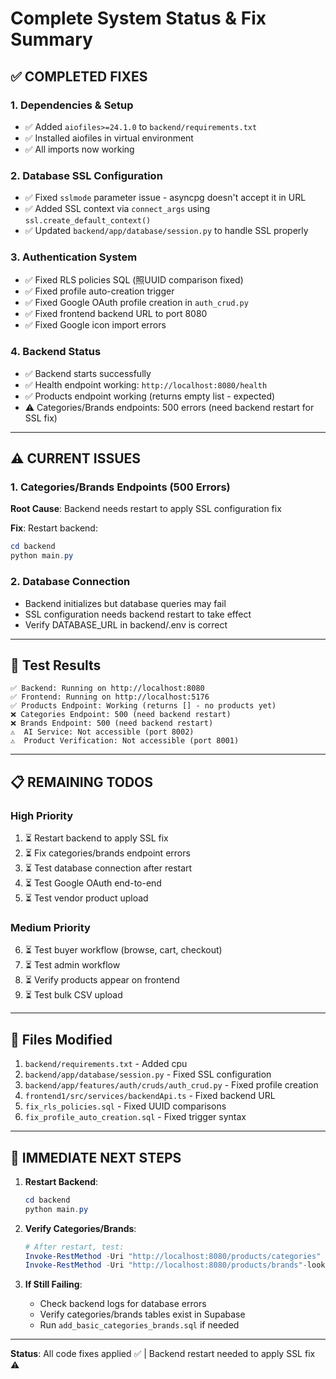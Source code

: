 # Complete System Status & Fix Summary

## ✅ **COMPLETED FIXES**

### 1. **Dependencies & Setup**
- ✅ Added `aiofiles>=24.1.0` to `backend/requirements.txt`
- ✅ Installed aiofiles in virtual environment
- ✅ All imports now working

### 2. **Database SSL Configuration**
- ✅ Fixed `sslmode` parameter issue - asyncpg doesn't accept it in URL
- ✅ Added SSL context via `connect_args` using `ssl.create_default_context()`
- ✅ Updated `backend/app/database/session.py` to handle SSL properly

### 3. **Authentication System**
- ✅ Fixed RLS policies SQL (照UUID comparison fixed)
- ✅ Fixed profile auto-creation trigger
- ✅ Fixed Google OAuth profile creation in `auth_crud.py`
- ✅ Fixed frontend backend URL to port 8080
- ✅ Fixed Google icon import errors

### 4. **Backend Status**
- ✅ Backend starts successfully
- ✅ Health endpoint working: `http://localhost:8080/health`
- ✅ Products endpoint working (returns empty list - expected)
- ⚠️ Categories/Brands endpoints: 500 errors (need backend restart for SSL fix)

---

## ⚠️ **CURRENT ISSUES**

### **1. Categories/Brands Endpoints (500 Errors)**
**Root Cause**: Backend needs restart to apply SSL configuration fix

**Fix**: Restart backend:
```powershell
cd backend
python main.py
```

### **2. Database Connection**
- Backend initializes but database queries may fail
- SSL configuration needs backend restart to take effect
- Verify DATABASE_URL in backend/.env is correct

---

## 🧪 **Test Results**

```
✅ Backend: Running on http://localhost:8080
✅ Frontend: Running on http://localhost:5176  
✅ Products Endpoint: Working (returns [] - no products yet)
❌ Categories Endpoint: 500 (need backend restart)
❌ Brands Endpoint: 500 (need backend restart)
⚠️  AI Service: Not accessible (port 8002)
⚠️  Product Verification: Not accessible (port 8001)
```

---

## 📋 **REMAINING TODOS**

### **High Priority**
1. ⏳ Restart backend to apply SSL fix
2. ⏳ Fix categories/brands endpoint errors
3. ⏳ Test database connection after restart
4. ⏳ Test Google OAuth end-to-end
5. ⏳ Test vendor product upload

### **Medium Priority**
6. ⏳ Test buyer workflow (browse, cart, checkout)
7. ⏳ Test admin workflow
8. ⏳ Verify products appear on frontend
9. ⏳ Test bulk CSV upload

---

## 🔧 **Files Modified**

1. `backend/requirements.txt` - Added cpu
2. `backend/app/database/session.py` - Fixed SSL configuration
3. `backend/app/features/auth/cruds/auth_crud.py` - Fixed profile creation
4. `frontend1/src/services/backendApi.ts` - Fixed backend URL
5. `fix_rls_policies.sql` - Fixed UUID comparisons
6. `fix_profile_auto_creation.sql` - Fixed trigger syntax

---

## 🚀 **IMMEDIATE NEXT STEPS**

1. **Restart Backend**:
   ```powershell
   cd backend
   python main.py
   ```

2. **Verify Categories/Brands**:
   ```powershell
   # After restart, test:
   Invoke-RestMethod -Uri "http://localhost:8080/products/categories" -Method GET
   Invoke-RestMethod -Uri "http://localhost:8080/products/brands"-looking Method GET
   ```

3. **If Still Failing**: 
   - Check backend logs for database errors
   - Verify categories/brands tables exist in Supabase
   - Run `add_basic_categories_brands.sql` if needed

---

**Status**: All code fixes applied ✅ | Backend restart needed to apply SSL fix ⚠️


